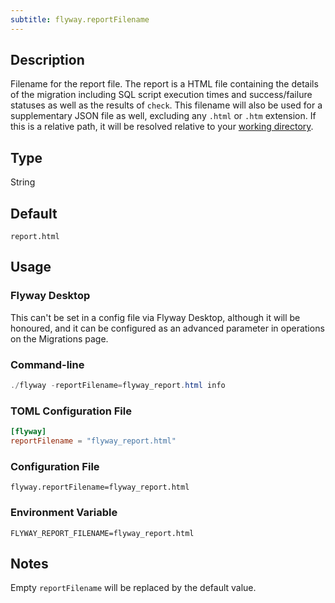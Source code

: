 ```yaml
---
subtitle: flyway.reportFilename
---
```


## Description

Filename for the report file.
The report is a HTML file containing the details of the migration including SQL script execution times and success/failure statuses as well as the results of
`check`.
This filename will also be used for a supplementary JSON file as well, excluding any `.html` or `.htm` extension.
If this is a relative path, it will be resolved relative to your [working directory](<Command-line Parameters/Working Directory Parameter>).

## Type

String

## Default

`report.html`

## Usage

### Flyway Desktop

This can't be set in a config file via Flyway Desktop, although it will be honoured, and it can be configured as an advanced parameter in operations on the Migrations page.

### Command-line

```powershell
./flyway -reportFilename=flyway_report.html info
```

### TOML Configuration File

```toml
[flyway]
reportFilename = "flyway_report.html"
```

### Configuration File

```properties
flyway.reportFilename=flyway_report.html
```

### Environment Variable

```properties
FLYWAY_REPORT_FILENAME=flyway_report.html
```

## Notes

Empty `reportFilename` will be replaced by the default value.